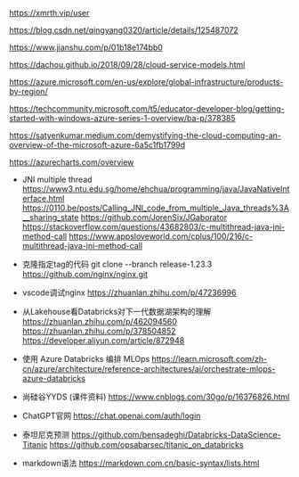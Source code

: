 https://xmrth.vip/user

https://blog.csdn.net/qingyang0320/article/details/125487072

https://www.jianshu.com/p/01b18e174bb0

https://dachou.github.io/2018/09/28/cloud-service-models.html

https://azure.microsoft.com/en-us/explore/global-infrastructure/products-by-region/

https://techcommunity.microsoft.com/t5/educator-developer-blog/getting-started-with-windows-azure-series-1-overview/ba-p/378385

https://satyenkumar.medium.com/demystifying-the-cloud-computing-an-overview-of-the-microsoft-azure-6a5c1fb1799d

https://azurecharts.com/overview

- JNI multiple thread 
https://www3.ntu.edu.sg/home/ehchua/programming/java/JavaNativeInterface.html 
https://0110.be/posts/Calling_JNI_code_from_multiple_Java_threads%3A__sharing_state 
https://github.com/JorenSix/JGaborator 
https://stackoverflow.com/questions/43682803/c-multithread-java-jni-method-call 
https://www.appsloveworld.com/cplus/100/216/c-multithread-java-jni-method-call 

- 克隆指定tag的代码 
git clone --branch release-1.23.3 https://github.com/nginx/nginx.git


- vscode调试nginx 
https://zhuanlan.zhihu.com/p/47236996

- 从Lakehouse看Databricks对下一代数据湖架构的理解 
https://zhuanlan.zhihu.com/p/462094560 
https://zhuanlan.zhihu.com/p/378504852 
https://developer.aliyun.com/article/872948 

- 使用 Azure Databricks 编排 MLOps 
https://learn.microsoft.com/zh-cn/azure/architecture/reference-architectures/ai/orchestrate-mlops-azure-databricks

- 尚硅谷YYDS (课件资料) 
https://www.cnblogs.com/30go/p/16376826.html

- ChatGPT官网 
https://chat.openai.com/auth/login

- 泰坦尼克预测 
https://github.com/bensadeghi/Databricks-DataScience-Titanic 
https://github.com/opsabarsec/titanic_on_databricks 

- markdown语法 
https://markdown.com.cn/basic-syntax/lists.html

